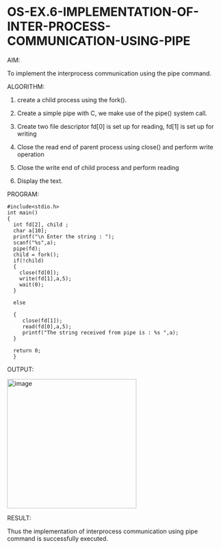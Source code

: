 # OS-EX.6-IMPLEMENTATION-OF-INTER-PROCESS-COMMUNICATION-USING-PIPE

AIM:

 To implement the interprocess  communication using the pipe command.

 
ALGORITHM:

1. create a child process using the fork().


2. Create a simple pipe with C, we make use of the pipe() system call.


3.	Create two file descriptor fd[0] is set up for reading, fd[1] is set up for writing


4.	Close the read end of parent process using close() and perform write operation


5.	Close the write end of child process and perform reading


6.	Display the text.




PROGRAM:


    #include<stdio.h>
    int main()
    {
      int fd[2], child ;
      char a[10];
      printf("\n Enter the string : ");
      scanf("%s",a);
      pipe(fd);
      child = fork();
      if(!child)
      {
        close(fd[0]);
        write(fd[1],a,5);
        wait(0);
      }

      else

      {
         close(fd[1]);
         read(fd[0],a,5);
         printf("The string received from pipe is : %s ",a);
      }

      return 0;
      }



OUTPUT:

<img width="302" alt="image" src="https://github.com/AlluguriSrikrishnateja/OS-EX.6-IMPLEMENTATION-OF-INTER-PROCESS-COMMUNICATION-USING-PIPE/assets/118343892/9b3248f0-bb50-4bbd-b1d6-6ead496e59c2">





RESULT:


Thus the implementation of interprocess communication using pipe command is successfully executed.


